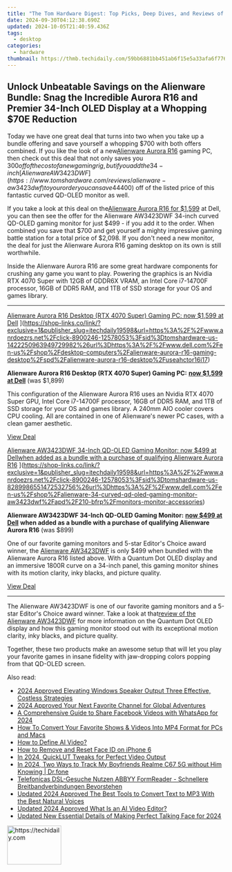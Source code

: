 ```yaml
---
title: "The Tom Hardware Digest: Top Picks, Deep Dives, and Reviews of the Latest Tech Innovations"
date: 2024-09-30T04:12:38.690Z
updated: 2024-10-05T21:40:59.436Z
tags:
  - desktop
categories:
  - hardware
thumbnail: https://thmb.techidaily.com/59bb6881bb451ab6f15e5a33afa6f776cb1ec0282754802f441bb66f0c3a3719.jpg
---
```


## Unlock Unbeatable Savings on the Alienware Bundle: Snag the Incredible Aurora R16 and Premier 34-Inch OLED Display at a Whopping $70E Reduction

Today we have one great deal that turns into two when you take up a bundle offering and save yourself a whopping $700 with both offers combined. If you like the look of a new[Alienware Aurora R16](https://www.tomshardware.com/reviews/alienware-aurora-r16) gaming PC, then check out this deal that not only saves you $300 off of the cost of a new gaming rig, but if you add the 34-inch[Alienware AW3423DWF](https://www.tomshardware.com/reviews/alienware-aw3423dwf) to your order you can save 44% ($400) off of the listed price of this fantastic curved QD-OLED monitor as well.

 If you take a look at this deal on the[Alienware Aurora R16 for $1,599](https://shop-links.co/link/?exclusive=1&publisher_slug=itechdaily19598&url=https%3A%2F%2Fwww.anrdoezrs.net%2Fclick-8900246-12578053%3Fsid%3Dtomshardware-us-2552109866798007269%26url%3Dhttps%3A%2F%2Fwww.dell.com%2Fen-us%2Fshop%2Fdesktop-computers%2Falienware-aurora-r16-gaming-desktop%2Fspd%2Falienware-aurora-r16-desktop%2Fuseahctor16i17) at Dell, you can then see the offer for the Alienware AW3423DWF 34-inch curved QD-OLED gaming monitor for just $499 - if you add it to the order. When combined you save that $700 and get yourself a mighty impressive gaming battle station for a total price of $2,098\. If you don't need a new monitor, the deal for just the Alienware Aurora R16 gaming desktop on its own is still worthwhile.

 Inside the Alienware Aurora R16 are some great hardware components for crushing any game you want to play. Powering the graphics is an Nvidia RTX 4070 Super with 12GB of GDDR6X VRAM, an Intel Core i7-14700F processor, 16GB of DDR5 RAM, and 1TB of SSD storage for your OS and games library.

---

[Alienware Aurora R16 Desktop (RTX 4070 Super) Gaming PC: now $1,599 at Dell](https://cdn.mos.cms.futurecdn.net/j9Ar8EpieBwBskeZ5TYvBm-200-100.png "Alienware Aurora R16 Desktop (RTX 4070 Super) Gaming PC: now $1,599 at Dell") ](https://shop-links.co/link/?exclusive=1&publisher_slug=itechdaily19598&url=https%3A%2F%2Fwww.anrdoezrs.net%2Fclick-8900246-12578053%3Fsid%3Dtomshardware-us-1422250963949729982%26url%3Dhttps%3A%2F%2Fwww.dell.com%2Fen-us%2Fshop%2Fdesktop-computers%2Falienware-aurora-r16-gaming-desktop%2Fspd%2Falienware-aurora-r16-desktop%2Fuseahctor16i17)

 **Alienware Aurora R16 Desktop (RTX 4070 Super) Gaming PC:** [**now $1,599 at Dell**](https://shop-links.co/link/?exclusive=1&publisher_slug=itechdaily19598&url=https%3A%2F%2Fwww.anrdoezrs.net%2Fclick-8900246-12578053%3Fsid%3Dtomshardware-us-4105539912223162879%26url%3Dhttps%3A%2F%2Fwww.dell.com%2Fen-us%2Fshop%2Fdesktop-computers%2Falienware-aurora-r16-gaming-desktop%2Fspd%2Falienware-aurora-r16-desktop%2Fuseahctor16i17) (was $1,899)  
  
 This configuration of the Alienware Aurora R16 uses an Nvidia RTX 4070 Super GPU, Intel Core i7-14700F processor, 16GB of DDR5 RAM, and 1TB of SSD storage for your OS and games library. A 240mm AIO cooler covers CPU cooling. All are contained in one of Alienware's newer PC cases, with a clean gamer aesthetic.

[View Deal](https://shop-links.co/link/?exclusive=1&publisher_slug=itechdaily19598&url=https%3A%2F%2Fwww.anrdoezrs.net%2Fclick-8900246-12578053%3Fsid%3Dtomshardware-us-1422250963949729982%26url%3Dhttps%3A%2F%2Fwww.dell.com%2Fen-us%2Fshop%2Fdesktop-computers%2Falienware-aurora-r16-gaming-desktop%2Fspd%2Falienware-aurora-r16-desktop%2Fuseahctor16i17)

[Alienware AW3423DWF 34-Inch QD-OLED Gaming Monitor:&nbsp;now $499 at Dellwhen added as a bundle with a purchase of qualifying Alienware Aurora R16](https://cdn.mos.cms.futurecdn.net/V2XZiVjFfdYQCWbcJuwKHb-200-100.jpg "Alienware AW3423DWF 34-Inch QD-OLED Gaming Monitor:&nbsp;now $499 at Dellwhen added as a bundle with a purchase of qualifying Alienware Aurora R16") ](https://shop-links.co/link/?exclusive=1&publisher_slug=itechdaily19598&url=https%3A%2F%2Fwww.anrdoezrs.net%2Fclick-8900246-12578053%3Fsid%3Dtomshardware-us-8289986551472532756%26url%3Dhttps%3A%2F%2Fwww.dell.com%2Fen-us%2Fshop%2Falienware-34-curved-qd-oled-gaming-monitor-aw3423dwf%2Fapd%2F210-bfrp%2Fmonitors-monitor-accessories)

 **Alienware AW3423DWF 34-Inch QD-OLED Gaming Monitor:** [**now $499 at Dell**](https://shop-links.co/link/?exclusive=1&publisher_slug=itechdaily19598&url=https%3A%2F%2Fwww.anrdoezrs.net%2Fclick-8900246-12578053%3Fsid%3Dtomshardware-us-1275858206171996509%26url%3Dhttps%3A%2F%2Fwww.dell.com%2Fen-us%2Fshop%2Falienware-34-curved-qd-oled-gaming-monitor-aw3423dwf%2Fapd%2F210-bfrp%2Fmonitors-monitor-accessories)   **when added as a bundle with a purchase of qualifying Alienware Aurora R16** (was $899)  
  
 One of our favorite gaming monitors and 5-star Editor's Choice award winner, the [Alienware AW3423DWF](https://www.tomshardware.com/reviews/alienware-aw3423dwf) is only $499 when bundled with the Alienware Aurora R16 listed above. With a Quantum Dot OLED display and an immersive 1800R curve on a 34-inch panel, this gaming monitor shines with its motion clarity, inky blacks, and picture quality.

[View Deal](https://shop-links.co/link/?exclusive=1&publisher_slug=itechdaily19598&url=https%3A%2F%2Fwww.anrdoezrs.net%2Fclick-8900246-12578053%3Fsid%3Dtomshardware-us-8289986551472532756%26url%3Dhttps%3A%2F%2Fwww.dell.com%2Fen-us%2Fshop%2Falienware-34-curved-qd-oled-gaming-monitor-aw3423dwf%2Fapd%2F210-bfrp%2Fmonitors-monitor-accessories)

---

 The Alienware AW3423DWF is one of our favorite gaming monitors and a 5-star Editor's Choice award winner. Take a look at that[review of the Alienware AW3423DWF](https://www.tomshardware.com/reviews/alienware-aw3423dwf) for more information on the Quantum Dot OLED display and how this gaming monitor stood out with its exceptional motion clarity, inky blacks, and picture quality.

 Together, these two products make an awesome setup that will let you play your favorite games in insane fidelity with jaw-dropping colors popping from that QD-OLED screen.

<ins class="adsbygoogle"
     style="display:block"
     data-ad-format="autorelaxed"
     data-ad-client="ca-pub-7571918770474297"
     data-ad-slot="1223367746"></ins>

<ins class="adsbygoogle"
     style="display:block"
     data-ad-client="ca-pub-7571918770474297"
     data-ad-slot="8358498916"
     data-ad-format="auto"
     data-full-width-responsive="true"></ins>

<span class="atpl-alsoreadstyle">Also read:</span>
<div><ul>
<li><a href="https://audio-shaping.techidaily.com/2024-approved-elevating-windows-speaker-output-three-effective-costless-strategies/"><u>2024 Approved Elevating Windows Speaker Output Three Effective, Costless Strategies</u></a></li>
<li><a href="https://youtube-sure.techidaily.com/approved-your-next-favorite-channel-for-global-adventures/"><u>2024 Approved Your Next Favorite Channel for Global Adventures</u></a></li>
<li><a href="https://facebook-video-files.techidaily.com/a-comprehensive-guide-to-share-facebook-videos-with-whatsapp-for-2024/"><u>A Comprehensive Guide to Share Facebook Videos with WhatsApp for 2024</u></a></li>
<li><a href="https://win-awesome.techidaily.com/how-to-convert-your-favorite-shows-and-videos-into-mp4-format-for-pcs-and-macs/"><u>How To Convert Your Favorite Shows & Videos Into MP4 Format for PCs and Macs</u></a></li>
<li><a href="https://ai-topics.techidaily.com/how-to-define-ai-video/"><u>How to Define AI Video?</u></a></li>
<li><a href="https://ios-unlock.techidaily.com/how-to-remove-and-reset-face-id-on-iphone-6-by-drfone-ios/"><u>How to Remove and Reset Face ID on iPhone 6</u></a></li>
<li><a href="https://extra-guidance.techidaily.com/in-2024-quicklut-tweaks-for-perfect-video-output/"><u>In 2024, QuickLUT Tweaks for Perfect Video Output</u></a></li>
<li><a href="https://android-location-track.techidaily.com/in-2024-two-ways-to-track-my-boyfriends-realme-c67-5g-without-him-knowing-drfone-by-drfone-virtual-android/"><u>In 2024, Two Ways to Track My Boyfriends Realme C67 5G without Him Knowing | Dr.fone</u></a></li>
<li><a href="https://solve-marvelous.techidaily.com/telefonicas-dsl-gesuche-nutzen-abbyy-formreader-schnellere-breitbandverbindungen-bevorstehen/"><u>Telefonicas DSL-Gesuche Nutzen ABBYY FormReader - Schnellere Breitbandverbindungen Bevorstehen</u></a></li>
<li><a href="https://ai-topics.techidaily.com/updated-2024-approved-the-best-tools-to-convert-text-to-mp3-with-the-best-natural-voices/"><u>Updated 2024 Approved The Best Tools to Convert Text to MP3 With the Best Natural Voices</u></a></li>
<li><a href="https://ai-topics.techidaily.com/updated-2024-approved-what-is-an-ai-video-editor/"><u>Updated 2024 Approved What Is an AI Video Editor?</u></a></li>
<li><a href="https://ai-topics.techidaily.com/updated-new-essential-details-of-making-perfect-talking-face-for-2024/"><u>Updated New Essential Details of Making Perfect Talking Face for 2024</u></a></li>
</ul></div>

<!-- affiliate ads begin -->
<a href="https://aligracehair.sjv.io/c/5597632/2135409/19272" target="_top" id="2135409">
  <img src="//a.impactradius-go.com/display-ad/19272-2135409" border="0" alt="https://techidaily.com" width="125" height="90"/>
</a>
<img height="0" width="0" src="https://aligracehair.sjv.io/i/5597632/2135409/19272" style="position:absolute;visibility:hidden;" border="0" />
<!-- affiliate ads end -->

